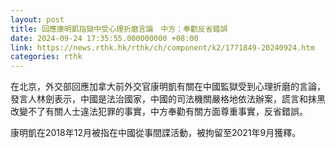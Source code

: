 ```yaml
---
layout: post
title: 回應康明凱指獄中受心理折磨言論　中方：奉勸反省錯誤
date: 2024-09-24 17:35:55.000000000 +08:00
link: https://news.rthk.hk/rthk/ch/component/k2/1771849-20240924.htm
categories: rthk
---
```


在北京，外交部回應加拿大前外交官康明凱有關在中國監獄受到心理折磨的言論，發言人林劍表示，中國是法治國家，中國的司法機關嚴格地依法辦案，謊言和抹黑改變不了有關人士違法犯罪的事實，中方奉勸有關方面尊重事實，反省錯誤。

康明凱在2018年12月被指在中國從事間諜活動，被拘留至2021年9月獲釋。
